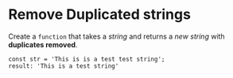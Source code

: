 # Remove Duplicated strings

Create a `function` that takes a *string* and returns a *new string* with **duplicates removed**.


    const str = 'This is is a test test string';
    result: 'This is a test string'
